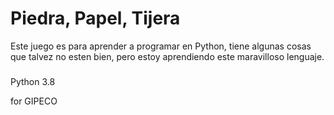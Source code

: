 # Piedra, Papel, Tijera
Este juego es para aprender a programar en Python, tiene algunas cosas que talvez no esten bien, pero estoy aprendiendo este maravilloso lenguaje.
### 
Python 3.8

for GIPECO



